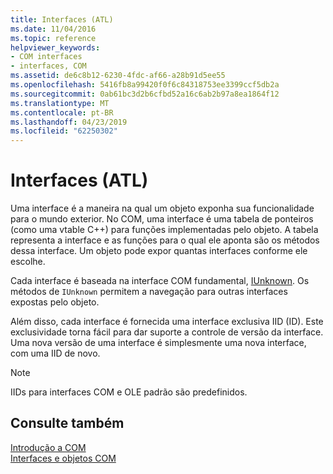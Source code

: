 ```yaml
---
title: Interfaces (ATL)
ms.date: 11/04/2016
ms.topic: reference
helpviewer_keywords:
- COM interfaces
- interfaces, COM
ms.assetid: de6c8b12-6230-4fdc-af66-a28b91d5ee55
ms.openlocfilehash: 5416fb8a99420f0f6c84318753ee3399ccf5db2a
ms.sourcegitcommit: 0ab61bc3d2b6cfbd52a16c6ab2b97a8ea1864f12
ms.translationtype: MT
ms.contentlocale: pt-BR
ms.lasthandoff: 04/23/2019
ms.locfileid: "62250302"
---
```

# <a name="interfaces-atl"></a>Interfaces (ATL)

Uma interface é a maneira na qual um objeto exponha sua funcionalidade para o mundo exterior. No COM, uma interface é uma tabela de ponteiros (como uma vtable C++) para funções implementadas pelo objeto. A tabela representa a interface e as funções para o qual ele aponta são os métodos dessa interface. Um objeto pode expor quantas interfaces conforme ele escolhe.

Cada interface é baseada na interface COM fundamental, [IUnknown](../atl/iunknown.md). Os métodos de `IUnknown` permitem a navegação para outras interfaces expostas pelo objeto.

Além disso, cada interface é fornecida uma interface exclusiva IID (ID). Este exclusividade torna fácil para dar suporte a controle de versão da interface. Uma nova versão de uma interface é simplesmente uma nova interface, com uma IID de novo.

> [!NOTE]
>  IIDs para interfaces COM e OLE padrão são predefinidos.

## <a name="see-also"></a>Consulte também

[Introdução a COM](../atl/introduction-to-com.md)<br/>
[Interfaces e objetos COM](/windows/desktop/com/com-objects-and-interfaces)
